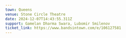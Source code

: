 ```yaml
---
town: Queens
venue: Stone Circle Theatre
date: 2024-12-07T14:43:55.311Z
support: Gamelan Dharma Swara, Lubomir Smilenov
ticket_link: https://www.bandsintown.com/e/106127581
---
```


